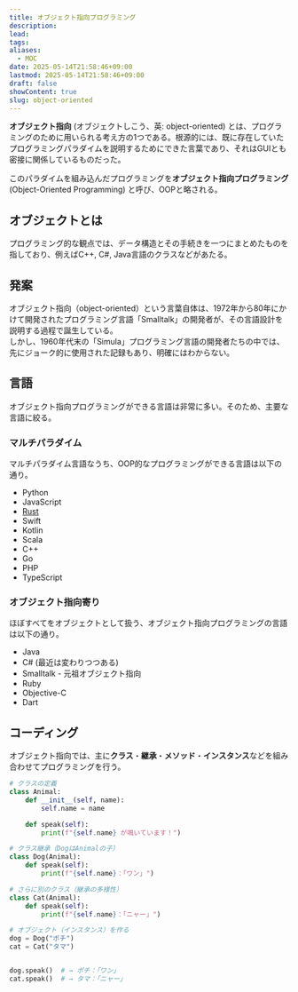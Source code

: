 ```yaml
---
title: オブジェクト指向プログラミング
description: 
lead: 
tags: 
aliases:
  - MOC
date: 2025-05-14T21:58:46+09:00
lastmod: 2025-05-14T21:58:46+09:00
draft: false
showContent: true
slug: object-oriented
---
```

**オブジェクト指向** (オブジェクトしこう、英: object-oriented) とは、プログラミングのために用いられる考え方の1つである。根源的には、既に存在していたプログラミングパラダイムを説明するためにできた言葉であり、それはGUIとも密接に関係しているものだった。

このパラダイムを組み込んだプログラミングを**オブジェクト指向プログラミング** (Object-Oriented Programming) と呼び、OOPと略される。

## オブジェクトとは
プログラミング的な観点では、データ構造とその手続きを一つにまとめたものを指しており、例えばC++, C#, Java言語のクラスなどがあたる。

## 発案
オブジェクト指向（object-oriented）という言葉自体は、1972年から80年にかけて開発されたプログラミング言語「Smalltalk」の開発者が、その言語設計を説明する過程で誕生している。  
しかし、1960年代末の「Simula」プログラミング言語の開発者たちの中では、先にジョーク的に使用された記録もあり、明確にはわからない。

## 言語
オブジェクト指向プログラミングができる言語は非常に多い。そのため、主要な言語に絞る。

### マルチパラダイム
マルチパラダイム言語なうち、OOP的なプログラミングができる言語は以下の通り。

- Python
- JavaScript
- [Rust](Rust/Rust.md)
- Swift
- Kotlin
- Scala
- C++
- Go
- PHP
- TypeScript

### オブジェクト指向寄り
ほぼすべてをオブジェクトとして扱う、オブジェクト指向プログラミングの言語は以下の通り。

- Java
- C# (最近は変わりつつある)
- Smalltalk - 元祖オブジェクト指向
- Ruby
- Objective-C
- Dart

## コーディング
オブジェクト指向では、主に**クラス**・**継承**・**メソッド**・**インスタンス**などを組み合わせてプログラミングを行う。

```python
# クラスの定義
class Animal:
    def __init__(self, name):
        self.name = name

    def speak(self):
        print(f"{self.name} が鳴いています！")

# クラス継承（DogはAnimalの子）
class Dog(Animal):
    def speak(self):
        print(f"{self.name}：「ワン」")

# さらに別のクラス（継承の多様性）
class Cat(Animal):
    def speak(self):
        print(f"{self.name}：「ニャー」")

# オブジェクト（インスタンス）を作る
dog = Dog("ポチ")
cat = Cat("タマ")


dog.speak()  # → ポチ：「ワン」
cat.speak()  # → タマ：「ニャー」

```